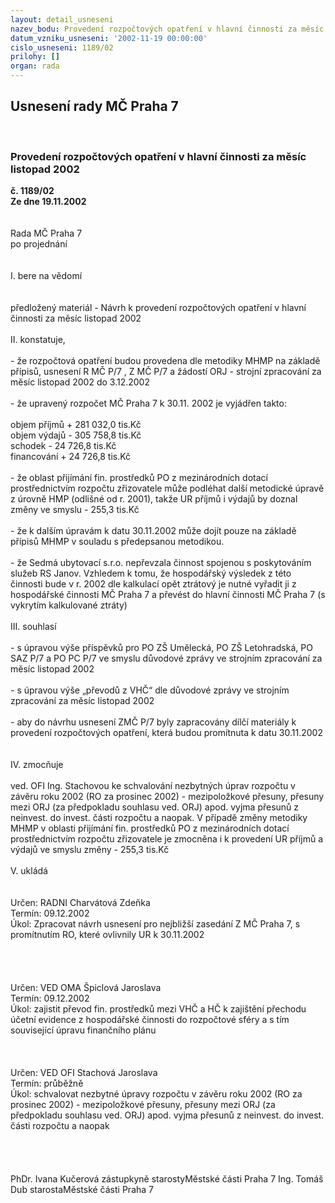 ```yaml
---
layout: detail_usneseni
nazev_bodu: Provedení rozpočtových opatření v hlavní činnosti za měsíc listopad 2002
datum_vzniku_usneseni: '2002-11-19 00:00:00'
cislo_usneseni: 1189/02
prilohy: []
organ: rada
---
```

<div id="ucUsn_pList" class="usn">
	<span><h2>Usnesení rady MČ Praha 7 </h2>
<br></span><div class="standBody">
<span><h3>Provedení rozpočtových opatření v hlavní činnosti za měsíc listopad 2002</h3></span><div class="center">
		<strong>č. 1189/02</strong><br>
	</div>
<div class="center">
		<strong>Ze dne 19.11.2002</strong><br><br>
	</div>
<br>Rada MČ Praha 7<br>po projednání<br><br><br>I.	bere na vědomí<br><br> <br>předložený materiál - Návrh k provedení rozpočtových opatření v hlavní činnosti za měsíc listopad 2002<br><br>II.	konstatuje,<br><br>- že rozpočtová opatření budou provedena dle metodiky MHMP na základě přípisů, usnesení R MČ P/7 , Z MČ P/7 a žádostí ORJ - strojní zpracování za měsíc listopad 2002 do 3.12.2002<br><br>- že upravený rozpočet MČ Praha 7 k 30.11. 2002 je vyjádřen takto:<br>										<br>objem příjmů       	+ 281 032,0 tis.Kč<br>objem výdajů       	-  305 758,8 tis.Kč<br>schodek               	-    24 726,8 tis.Kč<br>financování        	+   24 726,8 tis.Kč<br><br>- že oblast přijímání fin. prostředků PO z mezinárodních dotací prostřednictvím rozpočtu zřizovatele může podléhat další metodické úpravě z úrovně HMP (odlišné od r. 2001), takže UR příjmů i výdajů by doznal změny ve smyslu - 255,3 tis.Kč<br><br>- že k dalším úpravám k datu 30.11.2002 může dojít pouze na základě přípisů MHMP  v souladu s předepsanou metodikou.<br><br>- že Sedmá ubytovací s.r.o. nepřevzala činnost spojenou s poskytováním služeb RS Janov. Vzhledem k tomu, že hospodářský výsledek z této činnosti bude v r. 2002 dle kalkulací opět ztrátový je nutné vyřadit ji z hospodářské činnosti MČ Praha 7 a převést do hlavní činnosti MČ Praha 7 (s vykrytím kalkulované ztráty) <br><br>III.	souhlasí <br><br>- s úpravou výše příspěvků pro PO ZŠ Umělecká, PO ZŠ Letohradská, PO SAZ P/7  a PO PC P/7 ve smyslu důvodové zprávy  ve strojním zpracování za měsíc listopad 2002<br><br>- s úpravou výše „převodů z VHČ“ dle důvodové zprávy ve strojním zpracování za měsíc listopad 2002<br><br>- aby do návrhu usnesení ZMČ P/7 byly zapracovány dílčí materiály k provedení rozpočtových opatření, která budou promítnuta k datu 30.11.2002  <br><br><br>IV.	zmocňuje <br><br>ved. OFI Ing. Stachovou ke schvalování nezbytných úprav rozpočtu v závěru roku 2002 (RO za prosinec 2002) - mezipoložkové přesuny, přesuny mezi ORJ (za předpokladu souhlasu ved. ORJ) apod. vyjma přesunů z neinvest. do invest. části rozpočtu a naopak. V případě změny metodiky MHMP v oblasti přijímání  fin. prostředků PO z mezinárodních dotací prostřednictvím rozpočtu zřizovatele je zmocněna i k provedení  UR příjmů a výdajů ve smyslu změny  - 255,3 tis.Kč<br><br>V.	ukládá <br><br> <br>Určen:	RADNI Charvátová Zdeňka<br>Termín: 09.12.2002<br>Úkol:	Zpracovat návrh usnesení pro nejbližší zasedání Z MČ  Praha 7,  s promítnutím RO, které ovlivnily UR k 30.11.2002<br> <br> <br><br> <br>Určen:	VED OMA Špiclová Jaroslava<br>Termín: 09.12.2002<br>Úkol:	zajistit převod fin. prostředků mezi VHČ a HČ k zajištění přechodu účetní evidence z hospodářské činnosti do rozpočtové sféry a s tím související úpravu finančního plánu<br> <br><br> <br>Určen:	VED OFI Stachová Jaroslava<br>Termín: průběžně<br>Úkol:	schvalovat  nezbytné úpravy rozpočtu v závěru roku 2002 (RO za prosinec 2002) - mezipoložkové přesuny, přesuny mezi ORJ (za předpokladu souhlasu ved. ORJ) apod. vyjma přesunů z neinvest. do invest. části rozpočtu a naopak<br> <br><br><br>	<br>PhDr. Ivana Kučerová zástupkyně starostyMěstské části Praha 7	Ing. Tomáš Dub starostaMěstské části Praha 7<br>	<br><br>
</div>
</div>